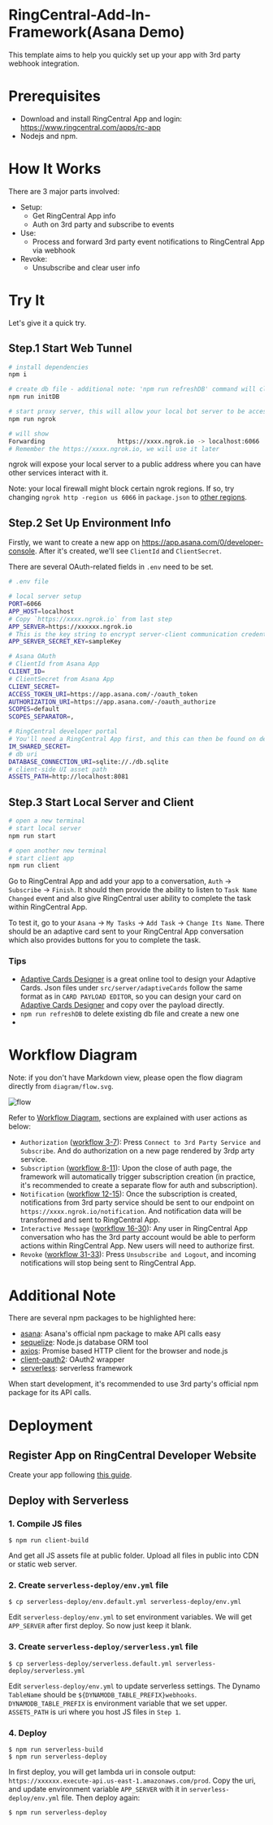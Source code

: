 # RingCentral-Add-In-Framework(Asana Demo)

This template aims to help you quickly set up your app with 3rd party webhook integration.

# Prerequisites

- Download and install RingCentral App and login: https://www.ringcentral.com/apps/rc-app
- Nodejs and npm.

# How It Works

There are 3 major parts involved:
- Setup:
  - Get RingCentral App info
  - Auth on 3rd party and subscribe to events
- Use:
  - Process and forward 3rd party event notifications to RingCentral App via webhook
- Revoke:
  - Unsubscribe and clear user info

# Try It

Let's give it a quick try.

## Step.1 Start Web Tunnel

```bash
# install dependencies
npm i

# create db file - additional note: 'npm run refreshDB' command will clear DB and re-init it
npm run initDB 

# start proxy server, this will allow your local bot server to be accessed by the RingCentral service
npm run ngrok

# will show
Forwarding                    https://xxxx.ngrok.io -> localhost:6066
# Remember the https://xxxx.ngrok.io, we will use it later
```

ngrok will expose your local server to a public address where you can have other services interact with it.

Note: your local firewall might block certain ngrok regions. If so, try changing `ngrok http -region us 6066` in `package.json` to [other regions](https://www.google.com/search?q=ngrok+regions).

## Step.2 Set Up Environment Info

Firstly, we want to create a new app on https://app.asana.com/0/developer-console. After it's created, we'll see `ClientId` and `ClientSecret`.

There are several OAuth-related fields in `.env` need to be set.

```bash
# .env file

# local server setup
PORT=6066
APP_HOST=localhost
# Copy `https://xxxx.ngrok.io` from last step
APP_SERVER=https://xxxxxx.ngrok.io
# This is the key string to encrypt server-client communication credentials
APP_SERVER_SECRET_KEY=sampleKey 

# Asana OAuth
# ClientId from Asana App
CLIENT_ID= 
# ClientSecret from Asana App
CLIENT_SECRET= 
ACCESS_TOKEN_URI=https://app.asana.com/-/oauth_token
AUTHORIZATION_URI=https://app.asana.com/-/oauth_authorize
SCOPES=default
SCOPES_SEPARATOR=,

# RingCentral developer portal
# You'll need a RingCentral App first, and this can then be found on developer portal, under App Settings
IM_SHARED_SECRET= 
# db uri
DATABASE_CONNECTION_URI=sqlite://./db.sqlite
# client-side UI asset path
ASSETS_PATH=http://localhost:8081
```

## Step.3 Start Local Server and Client

```bash
# open a new terminal
# start local server
npm run start

# open another new terminal
# start client app
npm run client
```

Go to RingCentral App and add your app to a conversation, `Auth` -> `Subscribe` -> `Finish`. It should then provide the ability to listen to `Task Name Changed` event and also give RingCentral user ability to complete the task within RingCentral App.

To test it, go to your `Asana` -> `My Tasks` -> `Add Task` -> `Change Its Name`. There should be an adaptive card sent to your RingCentral App conversation which also provides buttons for you to complete the task.

### Tips

- [Adaptive Cards Designer](https://adaptivecards.io/designer/) is a great online tool to design your Adaptive Cards. Json files under `src/server/adaptiveCards` follow the same format as in `CARD PAYLOAD EDITOR`, so you can design your card on [Adaptive Cards Designer](https://adaptivecards.io/designer/) and copy over the payload directly.
- `npm run refreshDB` to delete existing db file and create a new one
- 
# Workflow Diagram

Note: if you don't have Markdown view, please open the flow diagram directly from `diagram/flow.svg`.

![flow](./diagram/flow.svg)

Refer to [Workflow Diagram](#workflow-diagram), sections are explained with user actions as below:

- `Authorization` ([workflow 3-7](#workflow-diagram)): Press `Connect to 3rd Party Service and Subscribe`. And do authorization on a new page rendered by 3rdp arty service.
- `Subscription` ([workflow 8-11](#workflow-diagram)): Upon the close of auth page, the framework will automatically trigger subscription creation (in practice, it's recommended to create a separate flow for auth and subscription).
- `Notification` ([workflow 12-15](#workflow-diagram)): Once the subscription is created, notifications from 3rd party service should be sent to our endpoint on `https://xxxx.ngrok.io/notification`. And notification data will be transformed and sent to RingCentral App.
- `Interactive Message` ([workflow 16-30](#workflow-diagram)): Any user in RingCentral App conversation who has the 3rd party account would be able to perform actions within RingCentral App. New users will need to authorize first.
- `Revoke` ([workflow 31-33](#workflow-diagram)): Press `Unsubscribe and Logout`, and incoming notifications will stop being sent to RingCentral App.

# Additional Note

There are several npm packages to be highlighted here:
- [asana](https://www.npmjs.com/package/asana): Asana's official npm package to make API calls easy
- [sequelize](https://www.npmjs.com/package//sequelize): Node.js database ORM tool
- [axios](https://www.npmjs.com/package/axios): Promise based HTTP client for the browser and node.js
- [client-oauth2](https://www.npmjs.com/package/client-oauth2): OAuth2 wrapper
- [serverless](https://www.npmjs.com/package/serverless): serverless framework

When start development, it's recommended to use 3rd party's official npm package for its API calls.

# Deployment

## Register App on RingCentral Developer Website

Create your app following [this guide](https://developers.ringcentral.com/guide/applications).

## Deploy with Serverless

### 1. Compile JS files

```
$ npm run client-build
```

And get all JS assets file at public folder. Upload all files in public into CDN or static web server.

### 2. Create `serverless-deploy/env.yml` file

```
$ cp serverless-deploy/env.default.yml serverless-deploy/env.yml
```

Edit `serverless-deploy/env.yml` to set environment variables.
We will get `APP_SERVER` after first deploy. So now just keep it blank.

### 3. Create `serverless-deploy/serverless.yml` file

```
$ cp serverless-deploy/serverless.default.yml serverless-deploy/serverless.yml
```

Edit `serverless-deploy/env.yml` to update serverless settings.
The Dynamo `TableName` should be `${DYNAMODB_TABLE_PREFIX}webhooks`. `DYNAMODB_TABLE_PREFIX` is environment variable that we set upper. `ASSETS_PATH` is uri where you host JS files in `Step 1`.

### 4. Deploy

```
$ npm run serverless-build
$ npm run serverless-deploy
```

In first deploy, you will get lambda uri in console output: `https://xxxxxx.execute-api.us-east-1.amazonaws.com/prod`.
Copy the uri, and update environment variable `APP_SERVER` with it in `serverless-deploy/env.yml` file. Then deploy again:

```
$ npm run serverless-deploy
```